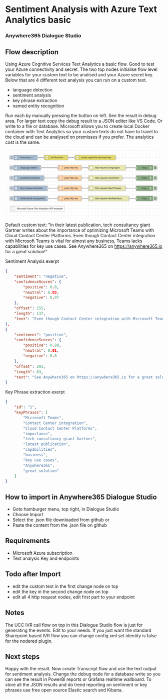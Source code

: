 # Sentiment Analysis with Azure Text Analytics basic
### Anywhere365 Dialogue Studio
## Flow description
Using Azure Cognitive Services Text Analytics a basic flow. Good to test your Azure connectivity and secret. The two top nodes initialise flow level variables for your custom text to be analised and your Azure secret key. Below that are 4 different text analysis you can run on a custom text.
- language detection
- sentiment analysis
- key phrase extraction
- named entity recognition

Run each by manually pressing the button on left. See the result in debug area. For larger text copy the debug result to a JSON editer like VS Code. Or write to a file or database. Microsoft allows you to create local Docker container with Text Analytics so your custom texts do not have to travel to the cloud and can be analysed on premisses if you prefer. The analytics cost is the same. 

![transcript flow minimal](https://github.com/Anywhere365/DialogueStudioFlows/blob/master/SentimentAnalysisAzureBasic/resources/a365-ds-azure-sentiment-simple-screenshot.png)

Default custom text:
"In their latest publication, tech consultancy giant Gartner writes about the importance of optimizing Microsoft Teams with Cloud Contact Center Platforms. Even though Contact Center integration with Microsoft Teams is vital for almost any business, Teams lacks capabilities for key use cases. See Anywhere365 on https://anywhere365.io for a great solution!"

Sentiment Analysis exerpt
``` json
{
    "sentiment": "negative",
    "confidenceScores": {
        "positive": 0.0,
        "neutral": 0.03,
        "negative": 0.97
    },
    "offset": 155,
    "length": 137,
    "text": "Even though Contact Center integration with Microsoft Teams is vital for almost any business, Teams lacks capabilities for key use cases."
},
{
    "sentiment": "positive",
    "confidenceScores": {
        "positive": 0.99,
        "neutral": 0.01,
        "negative": 0.0
    },
    "offset": 293,
    "length": 63,
    "text": "See Anywhere365 on https://anywhere365.io for a great solution!"
}
```
Key Phrase extraction exerpt
``` json
{
    "id": "1",
    "keyPhrases": [
        "Microsoft Teams",
        "Contact Center integration",
        "Cloud Contact Center Platforms",
        "importance",
        "tech consultancy giant Gartner",
        "latest publication",
        "capabilities",
        "business",
        "key use cases",
        "Anywhere365",
        "great solution"
    ]
}
```


## How to import in Anywhere365 Dialogue Studio
- Goto hamburger menu, top right, in Dialogue Studio
- Choose Import
- Select the .json file downloaded from github  or
- Paste the content from the .json file on github

## Requirements
- Microsoft Azure subscription
- Text analysis Key and endpoints

## Todo after Import
- edit the custom text in the first change node on top
- edit the key in the second change node on top
- edit all 4 http request nodes, edit first part to your endpoint

## Notes
The UCC IVR call flow on top in this Dialogue Studio flow is just for generating the events. Edit to your needs. If you just want the standard Sharepoint based IVR flow you can change config.xml set identity is false for the nodered plugin. 

## Next steps
Happy with the result. Now create Transcript flow and use the text output for sentiment analysis. Change the debug node for a database write so you can see the result in PowerBI reports or Grafana realtime wallboard. To store all the JSON results and do trend reporting on sentiment or key phrases use free open source Elastic search and Kibana.